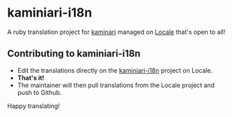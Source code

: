 # kaminiari-i18n

A ruby translation project for [kaminari](https://github.com/amatsuda/kaminari) managed on [Locale](http://www.localeapp.com/) that's open to all!

## Contributing to kaminiari-i18n

- Edit the translations directly on the [kaminiari-i18n](http://www.localeapp.com/projects/public?search=kaminiari-i18n) project on Locale.
- **That's it!**
- The maintainer will then pull translations from the Locale project and push to Github.

Happy translating!
